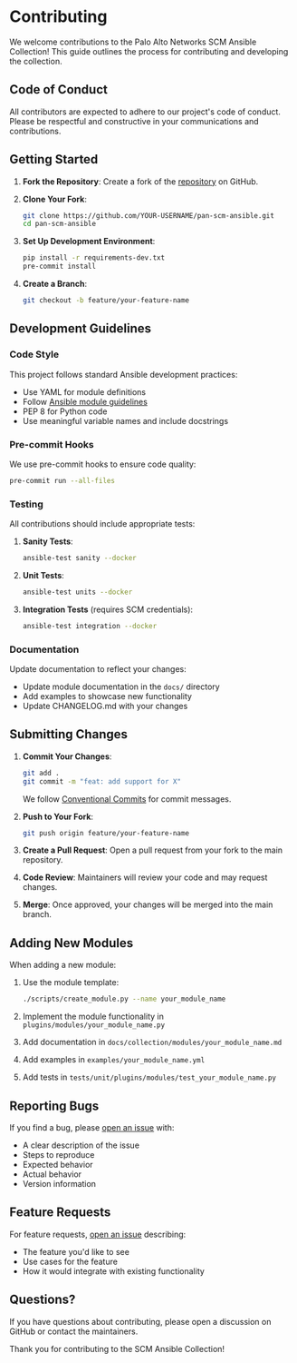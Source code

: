# Contributing

We welcome contributions to the Palo Alto Networks SCM Ansible Collection! This guide outlines the process for
contributing and developing the collection.

## Code of Conduct

All contributors are expected to adhere to our project's code of conduct. Please be respectful and constructive in your
communications and contributions.

## Getting Started

1. **Fork the Repository**: Create a fork of the [repository](https://github.com/cdot65/pan-scm-ansible) on GitHub.

2. **Clone Your Fork**:
   ```bash
   git clone https://github.com/YOUR-USERNAME/pan-scm-ansible.git
   cd pan-scm-ansible
   ```

3. **Set Up Development Environment**:
   ```bash
   pip install -r requirements-dev.txt
   pre-commit install
   ```

4. **Create a Branch**:
   ```bash
   git checkout -b feature/your-feature-name
   ```

## Development Guidelines

### Code Style

This project follows standard Ansible development practices:

- Use YAML for module definitions
- Follow [Ansible module guidelines](https://docs.ansible.com/ansible/latest/dev_guide/developing_modules_general.html)
- PEP 8 for Python code
- Use meaningful variable names and include docstrings

### Pre-commit Hooks

We use pre-commit hooks to ensure code quality:

```bash
pre-commit run --all-files
```

### Testing

All contributions should include appropriate tests:

1. **Sanity Tests**:
   ```bash
   ansible-test sanity --docker
   ```

2. **Unit Tests**:
   ```bash
   ansible-test units --docker
   ```

3. **Integration Tests** (requires SCM credentials):
   ```bash
   ansible-test integration --docker
   ```

### Documentation

Update documentation to reflect your changes:

- Update module documentation in the `docs/` directory
- Add examples to showcase new functionality
- Update CHANGELOG.md with your changes

## Submitting Changes

1. **Commit Your Changes**:
   ```bash
   git add .
   git commit -m "feat: add support for X"
   ```

   We follow [Conventional Commits](https://www.conventionalcommits.org/) for commit messages.

2. **Push to Your Fork**:
   ```bash
   git push origin feature/your-feature-name
   ```

3. **Create a Pull Request**: Open a pull request from your fork to the main repository.

4. **Code Review**: Maintainers will review your code and may request changes.

5. **Merge**: Once approved, your changes will be merged into the main branch.

## Adding New Modules

When adding a new module:

1. Use the module template:
   ```bash
   ./scripts/create_module.py --name your_module_name
   ```

2. Implement the module functionality in `plugins/modules/your_module_name.py`

3. Add documentation in `docs/collection/modules/your_module_name.md`

4. Add examples in `examples/your_module_name.yml`

5. Add tests in `tests/unit/plugins/modules/test_your_module_name.py`

## Reporting Bugs

If you find a bug, please [open an issue](https://github.com/cdot65/pan-scm-ansible/issues/new) with:

- A clear description of the issue
- Steps to reproduce
- Expected behavior
- Actual behavior
- Version information

## Feature Requests

For feature requests, [open an issue](https://github.com/cdot65/pan-scm-ansible/issues/new) describing:

- The feature you'd like to see
- Use cases for the feature
- How it would integrate with existing functionality

## Questions?

If you have questions about contributing, please open a discussion on GitHub or contact the maintainers.

Thank you for contributing to the SCM Ansible Collection!
